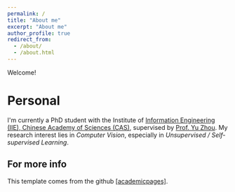 ```yaml
---
permalink: /
title: "About me"
excerpt: "About me"
author_profile: true
redirect_from: 
  - /about/
  - /about.html
---
```


Welcome!


Personal
======
I'm currently a PhD student with the Institute of [Information Engineering (IIE), Chinese Academy of Sciences (CAS)](https://www.iie.ac.cn/), supervised by [Prof. Yu Zhou](https://people.ucas.ac.cn/~yuzhou). My research interest lies in *Computer Vision*, especially in *Unsupervised / Self-supervised Learning*.


For more info
------
This template comes from the github [[academicpages]](https://github.com/academicpages/academicpages.gi).
